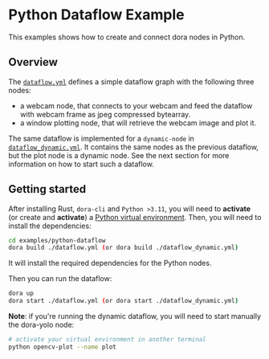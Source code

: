 # Python Dataflow Example

This examples shows how to create and connect dora nodes in Python.

## Overview

The [`dataflow.yml`](./dataflow.yml) defines a simple dataflow graph with the following three nodes:

- a webcam node, that connects to your webcam and feed the dataflow with webcam frame as jpeg compressed bytearray.
- a window plotting node, that will retrieve the webcam image and plot it.

The same dataflow is implemented for a `dynamic-node` in [`dataflow_dynamic.yml`](./dataflow_dynamic.yml). It contains
the same nodes as the previous dataflow, but the plot node is a dynamic node. See the next section for more
information on how to start such a dataflow.

## Getting started

After installing Rust, `dora-cli` and `Python >3.11`, you will need to **activate** (or create and **activate**) a
[Python virtual environment](https://docs.python.org/3/library/venv.html).
Then, you will need to install the dependencies:

```bash
cd examples/python-dataflow
dora build ./dataflow.yml (or dora build ./dataflow_dynamic.yml)
```

It will install the required dependencies for the Python nodes.

Then you can run the dataflow:

```bash
dora up
dora start ./dataflow.yml (or dora start ./dataflow_dynamic.yml)
```

**Note**: if you're running the dynamic dataflow, you will need to start manually the dora-yolo node:

```bash
# activate your virtual environment in another terminal
python opencv-plot --name plot
```
